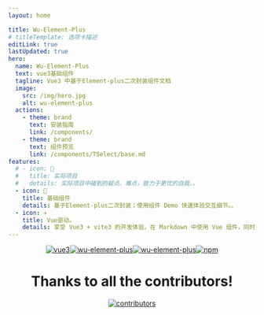```yaml
---
layout: home

title: Wu-Element-Plus
# titleTemplate: 选项卡描述
editLink: true
lastUpdated: true
hero:
  name: Wu-Element-Plus
  text: vue3基础组件
  tagline: Vue3 中基于Element-plus二次封装组件文档
  image:
    src: /img/hero.jpg
    alt: wu-element-plus
  actions:
    - theme: brand
      text: 安装指南
      link: /components/
    - theme: brand
      text: 组件预览
      link: /components/TSelect/base.md
features:
  # - icon: 🔨
  #   title: 实际项目
  #   details: 实际项目中碰到的疑点、难点，致力于更优的自我。。
  - icon: 🧩
    title: 基础组件
    details: 基于Element-plus二次封装；使用组件 Demo 快速体验交互细节。。
  - icon: ✈️
    title: Vue驱动。
    details: 享受 Vue3 + vite3 的开发体验，在 Markdown 中使用 Vue 组件，同时可以使用 Vue 来开发自定义主题。
---
```


<p style="display: flex;
    justify-content: center;
    align-items: center;
    margin-top: 10px;">
  <a href="https://github.com/vuejs/vue" target="_blank">
    <img src="https://img.shields.io/badge/vue-3.3.4-brightgreen.svg" alt="vue3">
  </a>
  <a href="https://gitee.com/wujinbao/wu-element-plus/stargazers" target="_blank">
    <img src="https://gitee.com/wujinbao/wu-element-plus/badge/star.svg?theme=dark" alt="wu-element-plus">
  </a>
  <a href="https://github.com/Wukingbow/wu-element-plus/stargazers" target="_blank">
    <img src="https://img.shields.io/github/stars/Wukingbow/wu-element-plus.svg" alt="wu-element-plus">
  </a>
   <a href="https://www.npmjs.com/package/@wukingbow/wu-element-plus" target="_blank">
      <img alt="npm" src="https://img.shields.io/npm/v/@wukingbow/wu-element-plus.svg" />
    </a>
</p>
<h1 style="text-align: center;">Thanks to all the contributors!</h1>
<p style="display: flex;justify-content: center;align-items: center;margin-top: 10px;">
  <a href="https://github.com/Wukingbow/wu-element-plus/graphs/contributors">
    <img src="https://contrib.rocks/image?repo=Wukingbow/wu-element-plus" alt="contributors" />
  </a>
</p>
